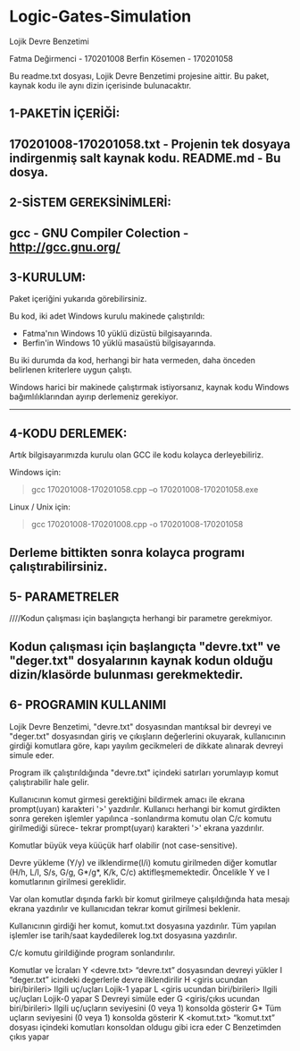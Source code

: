 # Logic-Gates-Simulation

Lojik Devre Benzetimi

Fatma Değirmenci  -	170201008
Berfin Kösemen	  -	170201058

Bu readme.txt dosyası, Lojik Devre Benzetimi projesine aittir.
Bu paket, kaynak kodu ile aynı dizin içerisinde bulunacaktır.


1-PAKETİN İÇERİĞİ:
-------------------
170201008-170201058.txt - Projenin tek dosyaya indirgenmiş salt kaynak kodu.
README.md - Bu dosya.
-------------------


2-SİSTEM GEREKSİNİMLERİ:
-------------------
gcc - GNU Compiler Colection - http://gcc.gnu.org/
-------------------


3-KURULUM:
-------------------
Paket içeriğini yukarıda görebilirsiniz.

Bu kod, iki adet Windows kurulu makinede çalıştırıldı:
- Fatma'nın Windows 10 yüklü dizüstü bilgisayarında.
- Berfin'in Windows 10 yüklü masaüstü bilgisayarında.

Bu iki durumda da kod, herhangi bir hata vermeden, daha önceden belirlenen kriterlere
uygun çalıştı.

Windows harici bir makinede çalıştırmak istiyorsanız, kaynak kodu Windows
bağımlılıklarından ayırıp derlemeniz gerekiyor.

-------------------


4-KODU DERLEMEK:
------------------
Artık bilgisayarımızda kurulu olan GCC ile kodu kolayca derleyebiliriz.

Windows için:

>gcc 170201008-170201058.cpp –o 170201008-170201058.exe

Linux / Unix için:

>gcc 170201008-170201008.cpp -o 170201008-170201058


Derleme bittikten sonra kolayca programı çalıştırabilirsiniz.
------------------


5- PARAMETRELER
-------------------
////Kodun çalışması için başlangıçta herhangi bir parametre gerekmiyor.

Kodun çalışması için başlangıçta "devre.txt" ve "deger.txt" dosyalarının
kaynak kodun olduğu dizin/klasörde bulunması gerekmektedir.
------------------


6- PROGRAMIN KULLANIMI
-----------------------------
Lojik Devre Benzetimi, "devre.txt" dosyasından mantıksal bir devreyi 
ve "deger.txt" dosyasından giriş ve çıkışların değerlerini okuyarak, 
kullanıcının girdiği komutlara göre, kapı yayılım gecikmeleri de 
dikkate alınarak devreyi simule eder.

Program ilk çalıştırıldığında "devre.txt" içindeki satırları yorumlayıp
komut çalıştırabilir hale gelir.

Kullanıcının komut girmesi gerektiğini bildirmek amacı ile ekrana 
prompt(uyarı) karakteri '>' yazdırılır. Kullanıcı herhangi bir komut 
girdikten sonra gereken işlemler yapılınca -sonlandırma komutu olan 
C/c komutu girilmediği sürece- tekrar prompt(uyarı) karakteri '>' ekrana 
yazdırılır.

Komutlar büyük veya küüçük harf olabilir (not case-sensitive).

Devre yükleme (Y/y) ve ilklendirme(I/i) komutu girilmeden diğer komutlar
(H/h, L/l, S/s, G/g, G*/g*, K/k, C/c) aktifleşmemektedir. Öncelikle Y ve I
komutlarının girilmesi gereklidir.

Var olan komutlar dışında farklı bir komut girilmeye çalışıldığında hata
mesajı ekrana yazdırılır ve kullanıcıdan tekrar komut girilmesi beklenir.

Kullanıcının girdiği her komut, komut.txt dosyasına yazdırılır. Tüm yapılan
işlemler ise tarih/saat kaydedilerek log.txt dosyasına yazdırılır.

C/c komutu girildiğinde program sonlandırılır.

Komutlar 			   ve 		İcraları
Y <devre.txt> 					“devre.txt” dosyasından devreyi yükler
I 						“deger.txt” icindeki degerlerle devre ilklendirilir
H <giris ucundan biri/birileri> 		Ilgili uç/uçları Lojik-1 yapar
L <giris ucundan biri/birileri> 		Ilgili uç/uçları Lojik-0 yapar
S 						Devreyi simüle eder
G <giris/çıkıs ucundan biri/birileri> 		Ilgili uç/uçların seviyesini (0 veya 1) konsolda gösterir
G* 						Tüm uçların seviyesini (0 veya 1) konsolda gösterir
K <komut.txt> 					“komut.txt” dosyası içindeki komutları konsoldan oldugu gibi icra eder
C 						 Benzetimden çıkıs yapar
